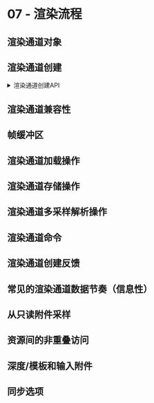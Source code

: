 # 07 - 渲染流程

## 渲染通道对象

## 渲染通道创建

<details>
<summary>渲染通道创建API</summary>
VkSubpassDependency 结构定义如下：

```cpp
// Provided by VK_VERSION_1_0
typedef struct VkSubpassDependency {
    uint32_t                srcSubpass;
    uint32_t                dstSubpass;
    VkPipelineStageFlags    srcStageMask;
    VkPipelineStageFlags    dstStageMask;
    VkAccessFlags           srcAccessMask;
    VkAccessFlags           dstAccessMask;
    VkDependencyFlags       dependencyFlags;
} VkSubpassDependency;
```

- srcSubpass 是依赖关系中第一个子通道的子通道索引，或 VK_SUBPASS_EXTERNAL。
- dstSubpass 是依赖关系中第二个子通道的子通道索引，或 VK_SUBPASS_EXTERNAL。
- srcStageMask 是 VkPipelineStageFlagBits 的位掩码，指定源阶段掩码。
- dstStageMask 是 VkPipelineStageFlagBits 的位掩码，指定目标阶段掩码。
- srcAccessMask 是 VkAccessFlagBits 的位掩码，指定源访问掩码。
- dstAccessMask 是 VkAccessFlagBits 的位掩码，指定目标访问掩码。
- dependencyFlags 是 VkDependencyFlagBits 的位掩码。

如果 srcSubpass 等于 dstSubpass，那么 VkSubpassDependency 并不直接定义依赖关系。相反，它使管道屏障可以在已识别的子通道内的渲染通道实例中使用，其中一个管道屏障的作用域必须是一个子通道依赖关系所描述的作用域的子集。
以这种方式指定的子通道依赖如果在 srcStageMask 中包含帧缓冲空间阶段，则必须只在 dstStageMask 中包含帧缓冲空间阶段，并且必须包含 VK_DEPENDENCY_BY_REGION_BIT。如果以这种方式为视图掩码中包含多个视图的子通道指定子通道依赖关系，则其 dependencyFlags 必须包括 VK_DEPENDENCY_VIEW_LOCAL_BIT。

如果 srcSubpass 和 dstSubpass 不相等，当包含子通道依赖关系的渲染通道实例提交到队列时，它将定义由 srcSubpass 和 dstSubpass 标识的子通道之间的依赖关系。

如果 srcSubpass 等于 VK_SUBPASS_EXTERNAL，则第一同步范围包括在提交顺序中比 vkCmdBeginRenderPass 更早出现的命令。否则，第一组命令包括作为由 srcSubpass 标识的子通道实例的一部分提交的所有命令，以及在 srcSubpass 中使用的附件的任何加载、存储或多样本解析操作。无论是哪种情况，第一同步范围都仅限于对由 srcStageMask 指定的源阶段掩码决定的流水线阶段进行的操作。

如果 dstSubpass 等于 VK_SUBPASS_EXTERNAL，则第二同步范围包括在提交顺序中比 vkCmdEndRenderPass 出现得更晚的命令。否则，第二组命令包括作为由 dstSubpass 标识的子通道实例的一部分提交的所有命令，以及在 dstSubpass 中使用的附件的任何加载、存储和多样本解析操作。无论是哪种情况，第二同步范围都仅限于对由 dstStageMask 指定的目标阶段掩码决定的流水线阶段进行操作。

第一访问域仅限于由 srcStageMask 指定的源阶段掩码决定的流水线阶段中的访问。它也仅限于由 srcAccessMask 指定的源访问屏蔽中的访问类型。

第二访问域仅限于由 dstStageMask 指定的目标阶段屏蔽决定的流水线阶段中的访问。它也仅限于 dstAccessMask 指定的目标访问屏蔽中的访问类型。

子通道依赖关系定义的可用性和可见性操作会影响渲染通道内图像布局转换的执行。

> [!note]
> 对于非附着（non-attachment）资源，子通道依赖性所表示的内存依赖性与作为 vkCmdPipelineBarrier（具有匹配的 srcStageMask 和 dstStageMask 参数）的一部分提交的 VkMemoryBarrier（具有匹配的 srcAccessMask 和 dstAccessMask 参数）的内存依赖性几乎相同。唯一不同的是，它的作用域仅限于已识别的子通道，而不是可能影响前后的所有内容。
>
> 不过，对于附件而言，子通道依赖关系的工作原理更类似于 VkImageMemoryBarrier，其定义与上述 VkMemoryBarrier 相似，队列族索引设置为 VK_QUEUE_FAMILY_IIGNORED，布局如下：
>
> - 与 oldLayout 相对应的是根据 srcSubpass 的子通道描述的附件布局。
> - 与 newLayout 相对应的是根据 dstSubpass 的子通道描述确定的附件布局。

</details>

## 渲染通道兼容性

## 帧缓冲区

## 渲染通道加载操作

## 渲染通道存储操作

## 渲染通道多采样解析操作

## 渲染通道命令

## 渲染通道创建反馈

## 常见的渲染通道数据节奏（信息性）

## 从只读附件采样

## 资源间的非重叠访问

## 深度/模板和输入附件

## 同步选项
